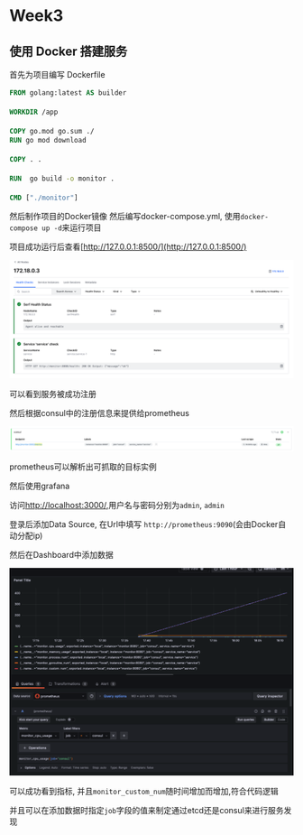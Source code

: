 # Week3

## 使用 Docker 搭建服务
首先为项目编写 Dockerfile

```dockerfile
FROM golang:latest AS builder

WORKDIR /app

COPY go.mod go.sum ./
RUN go mod download

COPY . .

RUN  go build -o monitor .

CMD ["./monitor"]
```
然后制作项目的Docker镜像
然后编写docker-compose.yml, 使用`docker-compose up -d`来运行项目

项目成功运行后查看[http://127.0.0.1:8500/](http://127.0.0.1:8500/)

![](./assets/%E6%88%AA%E5%B1%8F2024-12-11%2018.05.35.png)

可以看到服务被成功注册

然后根据consul中的注册信息来提供给prometheus

![](./assets/%E6%88%AA%E5%B1%8F2024-12-11%2018.06.32.png)

prometheus可以解析出可抓取的目标实例

然后使用grafana

访问[http://localhost:3000/](http://localhost:3000/),用户名与密码分别为`admin`, `admin`

登录后添加Data Source, 在Url中填写 `http://prometheus:9090`(会由Docker自动分配ip)

然后在Dashboard中添加数据

![](./assets/%E6%88%AA%E5%B1%8F2024-12-11%2018.11.48.png)

可以成功看到指标, 并且`monitor_custom_num`随时间增加而增加,符合代码逻辑

并且可以在添加数据时指定`job`字段的值来制定通过etcd还是consul来进行服务发现
